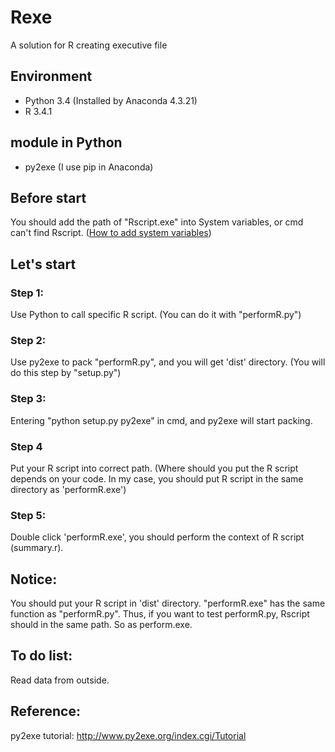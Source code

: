 # Rexe
A solution for R creating executive file

## Environment
* Python 3.4 (Installed by Anaconda 4.3.21)
* R 3.4.1

## module in Python
* py2exe (I use pip in Anaconda)

## Before start
You should add the path of "Rscript.exe" into System variables, or cmd can't find Rscript.
([How to add system variables](https://www.youtube.com/watch?v=C-U9SGaNbwY))

## Let's start
### Step 1: 
Use Python to call specific R script. (You can do it with "performR.py")

### Step 2:
Use py2exe to pack "performR.py", and you will get 'dist' directory. (You will do this step by "setup.py")

### Step 3:
Entering "python setup.py py2exe" in cmd, and py2exe will start packing.

### Step 4
Put your R script into correct path. (Where should you put the R script depends on your code. In my case, you should put R script in the same directory as 'performR.exe')

### Step 5:
Double click 'performR.exe', you should perform the context of R script (summary.r).

## Notice:
You should put your R script in 'dist' directory. "performR.exe" has the same function as "performR.py". Thus, if you want to test performR.py, Rscript should in the same path. So as perform.exe.

## To do list:
Read data from outside.

## Reference:
py2exe tutorial: http://www.py2exe.org/index.cgi/Tutorial